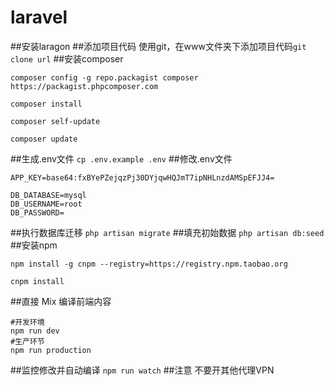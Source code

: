 ﻿# laravel
##安装laragon
##添加项目代码
使用git，在www文件夹下添加项目代码`git clone url`
##安装composer
```
composer config -g repo.packagist composer https://packagist.phpcomposer.com

composer install

composer self-update

composer update
```
##生成.env文件
```cp .env.example .env```
##修改.env文件
```
APP_KEY=base64:fxBYePZejqzPj30DYjqwHQJmT7ipNHLnzdAMSpEFJJ4=

DB_DATABASE=mysql
DB_USERNAME=root
DB_PASSWORD=
```
##执行数据库迁移
```php artisan migrate```
##填充初始数据
```php artisan db:seed```
##安装npm
```
npm install -g cnpm --registry=https://registry.npm.taobao.org

cnpm install
```
##直接 Mix 编译前端内容
```
#开发环境
npm run dev
#生产环节
npm run production
```
##监控修改并自动编译
```npm run watch```
##注意
不要开其他代理VPN